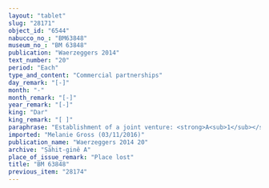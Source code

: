 ```yaml
---
layout: "tablet"
slug: "28171"
object_id: "6544"
nabucco_no_: "BM63848"
museum_no_: "BM 63848"
publication: "Waerzeggers 2014"
text_number: "20"
period: "Each"
type_and_content: "Commercial partnerships"
day_remark: "[-]"
month: "-"
month_remark: "[-]"
year_remark: "[-]"
king: "Dar"
king_remark: "[ ]"
paraphrase: "Establishment of a joint venture: <strong>A<sub>1</sub></strong> and <strong>A<sub>2</sub></strong> jointly invest in a business partnership (<em>ana harrāni &scaron;akānu</em>). Each of them gives 5 minas of scrap silver with stamp-mark (<em>kaspu <em>qallalu &scaron;a ginni</em></em>), income (<em>erbu</em>) of the cashbox (<em>arannu</em><em>)</em>. In addition, <strong>A<sub>1</sub></strong> gives 180 old empty vats and 10 new vats, and <strong>A<sub>2</sub></strong> 80 old empty vats and 10 new vats. Whatever <strong>A<sub>2</sub></strong> will make from (<em>ina muhhi</em>) the sum of the invested capital (curiously 270 instead of 280 vats are summed up), they will enjoy an equal share (<em>ahātu</em>) in the profit (<em>utru</em>). This contract does not include (<em>elat</em>) the house which <strong>B</strong> invested in the same business. The domestic staff (<em>ni&scaron;ē bīti</em>) of <strong>A<sub>2</sub></strong> will be in the service (<em>na&scaron;partu alāku</em>) for the venture. The wife and daughters as well as the slaves of <strong>A<sub>2</sub></strong> will enjoy (<em>akālu, ik</em>-<em>ka</em>-<em>ri</em><sup>!</sup>) rations (<em>kurummatu</em>) from the venture. 2 witnesses (including Nergal-&scaron;umu-iddin/Iqī&scaron;a//Ṣāhit-gin&ecirc;) and the scribe. This document is linked to BM79714.<br /> &nbsp;<br /> <strong>A<sub>1</sub></strong> = Bēl-uballiṭ/Iqī&scaron;a//Ṣāhit-gin&ecirc;; <strong>A<sub>2</sub></strong> = Bēl-iddin/Būru-&scaron;ēzib; <strong>B</strong> = Būru-zēru-iddin; Scribe = [&hellip;]-aplu-uṣur/[&hellip;]"
imported: "Melanie Gross (03/11/2016)"
publication_name: "Waerzeggers 2014 20"
archive: "Ṣāhit-ginê A"
place_of_issue_remark: "Place lost"
title: "BM 63848"
previous_item: "28174"
---
```

